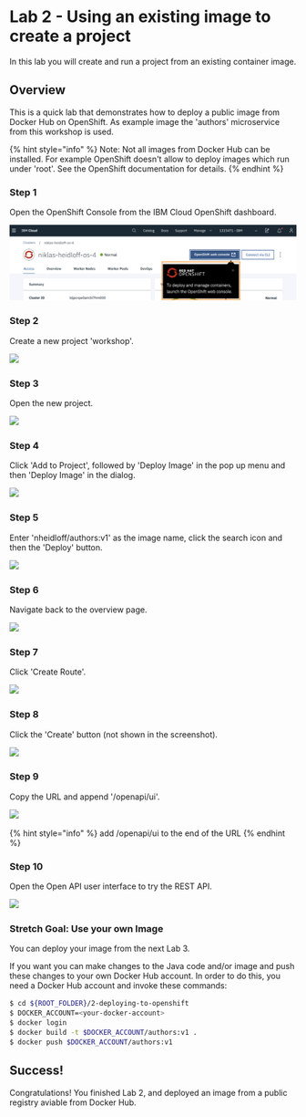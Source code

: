 # Lab 2 - Using an existing image to create a project
In this lab you will create and run a project from an existing container image.

## Overview

This is a quick lab that demonstrates how to deploy a public image from Docker Hub on OpenShift. As example image the 'authors' microservice from this workshop is used.

{% hint style="info" %}
Note: Not all images from Docker Hub can be installed. For example OpenShift doesn't allow to deploy images which run under 'root'. See the OpenShift documentation for details.
{% endhint %}

### Step 1

Open the OpenShift Console from the IBM Cloud OpenShift dashboard.

![](../.gitbook/assets/assets_-LtBxDkdPh1ZKmLAzW5v_-LtiA8xoR9evM5RpWqWE_-LtiG3Xhqxy_f92J_NC6_image.png)

### Step 2

Create a new project 'workshop'.

![](../.gitbook/assets/assets_-LtBxDkdPh1ZKmLAzW5v_-LtiA8xoR9evM5RpWqWE_-LtiG6sKX1GLkNnwsKGD_image)

### Step 3

Open the new project.

![](../.gitbook/assets/assets_-LtBxDkdPh1ZKmLAzW5v_-LtiA8xoR9evM5RpWqWE_-LtiGArv8XAobekyajGc_image)

### Step 4

Click 'Add to Project', followed by 'Deploy Image' in the pop up menu and then 'Deploy Image' in the dialog.

![](../.gitbook/assets/assets_-LtBxDkdPh1ZKmLAzW5v_-LtiA8xoR9evM5RpWqWE_-LtiGF9_KJN2mKkBlNku_image)

### Step 5

Enter 'nheidloff/authors:v1' as the image name, click the search icon and then the 'Deploy' button.

![](../.gitbook/assets/assets_-LtBxDkdPh1ZKmLAzW5v_-LtiA8xoR9evM5RpWqWE_-LtiGIGDIs2-4z0I2z0H_image)

### Step 6

Navigate back to the overview page.

![](../.gitbook/assets/assets_-LtBxDkdPh1ZKmLAzW5v_-LtiA8xoR9evM5RpWqWE_-LtiGMj6Saqb-9Gm7uy__image)

### Step 7

Click 'Create Route'.

![](../.gitbook/assets/assets_-LtBxDkdPh1ZKmLAzW5v_-LtiA8xoR9evM5RpWqWE_-LtiGPdbdT1F2RjVG_eK_image)

### Step 8

Click the 'Create' button (not shown in the screenshot).

![](../.gitbook/assets/assets_-LtBxDkdPh1ZKmLAzW5v_-LtiA8xoR9evM5RpWqWE_-LtiGSVIhmj0Kn3iuPoC_image)

### Step 9

Copy the URL and append '/openapi/ui'.

![](../.gitbook/assets/assets_-LtBxDkdPh1ZKmLAzW5v_-LtiA8xoR9evM5RpWqWE_-LtiGVIO2z7C4sIM2eDq_image)

{% hint style="info" %}
add /openapi/ui to the end of the URL
{% endhint %}

### Step 10

Open the Open API user interface to try the REST API.

![](../.gitbook/assets/assets_-LtBxDkdPh1ZKmLAzW5v_-LtiA8xoR9evM5RpWqWE_-LtiGZZBOVOQDdQ5b-96_image)

### Stretch Goal: Use your own Image

You can deploy your image from the next Lab 3.

If you want you can make changes to the Java code and/or image and push these changes to your own Docker Hub account. In order to do this, you need a Docker Hub account and invoke these commands:

```bash
$ cd ${ROOT_FOLDER}/2-deploying-to-openshift
$ DOCKER_ACCOUNT=<your-docker-account>
$ docker login
$ docker build -t $DOCKER_ACCOUNT/authors:v1 .
$ docker push $DOCKER_ACCOUNT/authors:v1
```

## Success!

Congratulations! You finished Lab 2, and deployed an image from a public registry aviable from Docker Hub.
